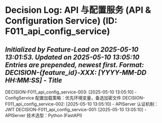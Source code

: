 # Decision Log: API 与配置服务 (API & Configuration Service) (ID: F011_api_config_service)
*Initialized by Feature-Lead on 2025-05-10 13:01:53. Updated on 2025-05-10 13:05:10*
*Entries are prepended, newest first. Format: DECISION-{feature_id}-XXX: [YYYY-MM-DD HH:MM:SS] - Title*
---
DECISION-F011_api_config_service-003: [2025-05-10 13:05:10] - ConfigService 配置加载策略：优先环境变量，备选加密文件
DECISION-F011_api_config_service-002: [2025-05-10 13:05:10] - APIServer 认证机制：JWT
DECISION-F011_api_config_service-001: [2025-05-10 13:05:10] - APIServer 技术选型：Python (FastAPI)
<!-- No other feature-specific decisions logged yet. -->